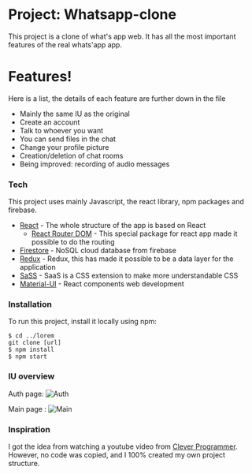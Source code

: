 # Project: Whatsapp-clone
This project is a clone of what's app web. It has all the most important features of the real whats'app app.

# Features!
Here is a list, the details of each feature are further down in the file
- Mainly the same IU as the original
- Create an account 
- Talk to whoever you want
- You can send files in the chat 
- Change your profile picture
- Creation/deletion of chat rooms
- Being improved: recording of audio messages

### Tech
This project uses mainly Javascript, the react library, npm packages and firebase.

- [React](https://reactjs.org/) - The whole structure of the app is based on React
  - [React Router DOM](https://reactrouter.com/web/guides/quick-start) - This special package for react app made it possible to do the routing
- [Firestore](https://firebase.google.com/docs/firestore) - NoSQL cloud database from firebase
- [Redux](https://redux.js.org/) - Redux, this has made it possible to be a data layer for the application
- [SaSS](https://sass-lang.com/) - SaaS is a CSS extension to make more understandable CSS
- [Material-UI](https://material-ui.com/) - React components web development

### Installation
To run this project, install it locally using npm:
```
$ cd ../lorem
git clone [url]
$ npm install
$ npm start
```

### IU overview
Auth page:
![Auth](https://firebasestorage.googleapis.com/v0/b/whatsappclone-46523.appspot.com/o/images%2FPhoto%20de%20premier%20plan.PNG?alt=media&token=a0bdb643-0c5f-468c-a41a-3f08f22eba7a)

Main page :
![Main](https://firebasestorage.googleapis.com/v0/b/whatsappclone-46523.appspot.com/o/images%2FPhoto-conversation.PNG?alt=media&token=0c576216-91f7-4978-889c-33994535279e)


### Inspiration
I got the idea from watching a youtube video from [Clever Programmer](https://www.youtube.com/watch?v=pUxrDcITyjg&ab_channel=CleverProgrammer). However, no code was copied, and I 100% created my own project structure.

